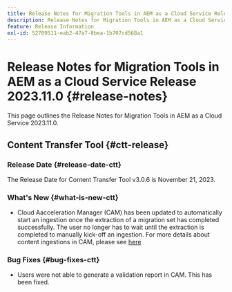 ```yaml
---
title: Release Notes for Migration Tools in AEM as a Cloud Service Release 2023.11.0
description: Release Notes for Migration Tools in AEM as a Cloud Service Release 2023.11.0
feature: Release Information
exl-id: 52709511-eab2-47a7-8bea-1b707cd568a1
---
```

# Release Notes for Migration Tools in AEM as a Cloud Service Release 2023.11.0 {#release-notes}

This page outlines the Release Notes for Migration Tools in AEM as a Cloud Service 2023.11.0.

## Content Transfer Tool {#ctt-release}

### Release Date {#release-date-ctt}

The Release Date for Content Transfer Tool v3.0.6 is November 21, 2023.

### What's New {#what-is-new-ctt}

* Cloud Aacceleration Manager (CAM) has been updated to automatically start an ingestion once the extraction of a migration set has completed successfully.  The user no longer has to wait until the extraction is completed to manually kick-off an ingestion. For more details about content ingestions in CAM, please see [here](https://experienceleague.adobe.com/docs/experience-manager-cloud-service/content/migration-journey/cloud-migration/content-transfer-tool/ingesting-content.html#ingestion-process)

### Bug Fixes {#bug-fixes-ctt}

* Users were not able to generate a validation report in CAM. This has been fixed.
